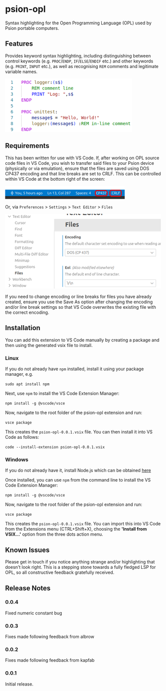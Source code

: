 # psion-opl

Syntax highlighting for the Open Programming Language (OPL) used by Psion portable computers.

## Features

Provides keyword syntax highlighting, including distinguishing between control keywords (e.g. `PROC`/`ENDP`, `IF`/`ELSE`/`ENDIF` etc.) and other keywords (e.g. `PRINT`, `INPUT` etc.), as well as recognising `REM` comments and legitimate variable names.

![Screenshot](https://github.com/colinhoad/psion-opl-syntax-highlighting/blob/main/img/psion-opl-sample.png?raw=true)

## Requirements

This has been written for use with VS Code. If, after working on OPL source code files in VS Code, you wish to transfer said files to your Psion device (physically or via emulation), ensure that the files are saved using DOS CP437 encoding and that line breaks are set to CRLF. This can be controlled within VS Code at the bottom right of the screen: 

![File encoding](https://github.com/colinhoad/psion-opl-syntax-highlighting/blob/main/img/vscode-encoding.png?raw=true)

Or, via `Preferences` > `Settings` > `Text Editor` > `Files`

![File encoding](https://github.com/colinhoad/psion-opl-syntax-highlighting/blob/main/img/vscode-file-settings.png?raw=true)

If you need to change encoding or line breaks for files you have already created, ensure you use the Save As option after changing the encoding and/or line break settings so that VS Code overwrites the existing file with the correct encoding.

## Installation

You can add this extension to VS Code manually by creating a package and then using the generated vsix file to install. 

### Linux

If you do not already have `npm` installed, install it using your package manager, e.g.

`sudo apt install npm`

Next, use `npm` to install the VS Code Extension Manager:

`npm install -g @vscode/vsce`

Now, navigate to the root folder of the psion-opl extension and run:

`vsce package`

This creates the `psion-opl-0.0.1.vsix` file. You can then install it into VS Code as follows:

`code --install-extension psion-opl-0.0.1.vsix`

### Windows

If you do not already have it, install Node.js which can be obtained [here](https://nodejs.org/en/download)

Once installed, you can use `npm` from the command line to install the VS Code Extension Manager:

`npm install -g @vscode/vsce`

Now, navigate to the root folder of the psion-opl extension and run:

`vsce package`

This creates the `psion-opl-0.0.1.vsix` file. You can import this into VS Code from the Extensions menu (CTRL+Shift+X), choosing the **'Install from VSIX...'** option from the three dots action menu.


## Known Issues

Please get in touch if you notice anything strange and/or highlighting that doesn't look right. This is a stepping stone towards a fully fledged LSP for OPL, so all constructive feedback gratefully received.

## Release Notes

### 0.0.4

Fixed numeric constant bug

### 0.0.3

Fixes made following feedback from albrow

### 0.0.2

Fixes made following feedback from kapfab

### 0.0.1

Initial release.
